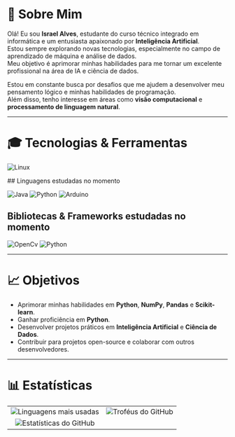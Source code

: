 # 📜 Sobre Mim  

Olá! Eu sou **Israel Alves**, estudante do curso técnico integrado em informática e um entusiasta apaixonado por **Inteligência Artificial**.  
Estou sempre explorando novas tecnologias, especialmente no campo de aprendizado de máquina e análise de dados.  
Meu objetivo é aprimorar minhas habilidades para me tornar um excelente profissional na área de IA e ciência de dados.  

Estou em constante busca por desafios que me ajudem a desenvolver meu pensamento lógico e minhas habilidades de programação.  
Além disso, tenho interesse em áreas como **visão computacional** e **processamento de linguagem natural**.  

---

# 🎓 Tecnologias & Ferramentas
<p align="left">
  <img src="https://img.shields.io/badge/Linux-E34F26?style=for-the-badge&logo=linux&logoColor=black" alt="Linux"/>
</p>
## Linguagens estudadas no momento  

<p align="left">
  <img src="https://img.shields.io/badge/Java-ED8B00?style=for-the-badge&logo=java&logoColor=white" alt="Java"/>
  <img src="https://img.shields.io/badge/Python-3776AB?style=for-the-badge&logo=python&logoColor=white" alt="Python"/>
  <img src="https://img.shields.io/badge/Arduino-00979D?style=for-the-badge&logo=arduino&logoColor=white" alt="Arduino"/>
</p>

## Bibliotecas & Frameworks estudadas no momento  

<p align="left">
  <img src="https://img.shields.io/badge/Opencv-8b1df2?style=for-the-badge&logo=Opencv&logoColor=white" alt="OpenCv"/>
  <img src="https://img.shields.io/badge/Python-14354C?style=for-the-badge&logo=python&logoColor=white" alt="Python"/>
</p>

---

# 📈 Objetivos  

- Aprimorar minhas habilidades em **Python**, **NumPy**, **Pandas** e **Scikit-learn**.  
- Ganhar proficiência em **Python**.  
- Desenvolver projetos práticos em **Inteligência Artificial** e **Ciência de Dados**.  
- Contribuir para projetos open-source e colaborar com outros desenvolvedores.  

---

# 📊 Estatísticas  

<table align="center">
  <tr>
    <td align="center">
      <img src="https://github-readme-stats.vercel.app/api/top-langs/?username=Fcisraelalves&layout=compact&theme=radical" alt="Linguagens mais usadas"/>
    </td>
    <td align="center">
      <img src="https://github-profile-trophy.vercel.app/?username=Fcisraelalves&theme=radical&column=3&margin-w=15&margin-h=15" alt="Troféus do GitHub"/>
    </td>
  </tr>
  <tr>
    <td align="center">
      <img src="https://github-readme-stats.vercel.app/api?username=Fcisraelalves&show_icons=true&theme=radical" alt="Estatísticas do GitHub" />
    </td>
  </tr>
</table>
